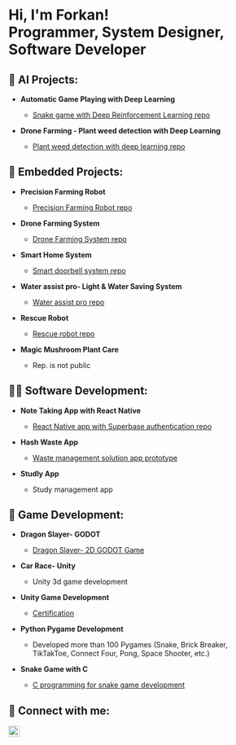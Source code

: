 <h1>Hi, I'm Forkan! <br/><a>Programmer</a>, <a>System Designer</a>, <a>Software Developer</a></h1>

<h2>🤖 AI Projects:</h2>

- <b>Automatic Game Playing with Deep Learning</b>
  - [Snake game with Deep Reinforcement Learning repo](https://github.com/Forkan01/Automatic-Game-Playing-with-DL--Autonomous-Sys.-B)

- <b>Drone Farming - Plant weed detection with Deep Learning</b>
  - [Plant weed detection with deep learning repo](https://github.com/Forkan01/Autonomous-Systems-B-Lab_Group-D)

<h2>🦾 Embedded Projects:</h2>

- <b>Precision Farming Robot</b>
  - [Precision Farming Robot repo](https://github.com/Neaz145126/Team-4)
 
- <b>Drone Farming System</b>
  - [Drone Farming System repo](https://github.com/Forkan01/Autonomous-Systems-B-Lab_Group-D)

- <b>Smart Home System</b>
  - [Smart doorbell system repo](https://github.com/Sahat-fahim/Micro-controller-Lab-HSHL)

- <b>Water assist pro- Light & Water Saving System</b>
  - [Water assist pro repo](https://github.com/Shihab-007/Water-Assist-Pro-AVR-ATMEGA128A)

- <b>Rescue Robot</b>
  - [Rescue robot repo](https://github.com/MdLimonapu/RescueMe)
 
- <b>Magic Mushroom Plant Care</b>
  - Rep. is not public
 
<h2>👨‍💻 Software Development:</h2>

- <b>Note Taking App with React Native</b>
  - [React Native app with Superbase authentication repo](https://github.com/MdLimonapu/RescueMe)

- <b>Hash Waste App</b>
  - [Waste management solution app prototype](https://www.figma.com/proto/bT3gbhqR7tq4VoksDBTshy?type=design&node-id=0-1&mode=design&t=2V5mn2LQvTdTZl3x-6)

- <b>Studly App</b>
  - Study management app
 
<h2>🎲 Game Development:</h2>

- <b>Dragon Slayer- GODOT</b>
  - [Dragon Slayer- 2D GODOT Game](https://github.com/Forkan01/Dragon-Slayer-GODOT)

- <b>Car Race- Unity</b>
  - Unity 3d game development

- <b>Unity Game Development</b>
  - [Certification](https://acrobat.adobe.com/link/review?uri=urn%3Aaaid%3Ascds%3AUS%3A4b68af34-0865-326b-aa5e-2dff4059e2ab)
 
- <b>Python Pygame Development</b>
  - Developed more than 100 Pygames (Snake, Brick Breaker, TikTakToe, Connect Four, Pong, Space Shooter, etc.)
 
- <b>Snake Game with C</b>
  - [C programming for snake game development](https://github.com/Forkan01/SnakeGame-with-C_CS2)

<h2> 🤳 Connect with me:</h2>

[<img align="left" alt="JoshMadakor | LinkedIn" width="22px" src="https://cdn.jsdelivr.net/npm/simple-icons@v3/icons/linkedin.svg" />][linkedin]

[linkedin]: https://www.linkedin.com/in/forkan02/

<!--
s a ✨ _special_ ✨ repository because its `README.md` (this file) appears on your GitHub profile.

Here are some ideas to get you started:

- 🔭 I’m currently working on ...
- 🌱 I’m currently learning ...
- 👯 I’m looking to collaborate on ...
- 🤔 I’m looking for help with ...
- 💬 Ask me about ...
- 📫 How to reach me: ...
- 😄 Pronouns: ...
- ⚡ Fun fact: ...
-->
